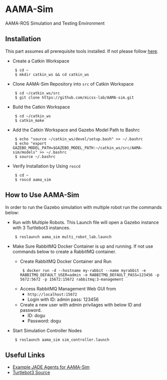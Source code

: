 # AAMA-Sim
AAMA-ROS Simulation and Testing Environment

## Installation

This part assumes all prerequisite tools installed. If not please follow [here](setup.md).

- Create a Catkin Workspace
  ```
   $ cd ~
   $ mkdir catkin_ws && cd catkin_ws
  ```
  
- Clone AAMA-Sim Repository into `src` of Catkin Workspace
  ```
   $ cd ~/catkin_ws/src
   $ git clone https://github.com/micss-lab/AAMA-sim.git
  ```
  
- Build the Catkin Workspace
  ```
   $ cd ~/catkin_ws
   $ catkin_make
  ```
  
- Add the Catkin Workspace and Gazebo Model Path to Bashrc
  ```
   $ echo "source ~/catkin_ws/devel/setup.bash" >> ~/.bashrc
   $ echo "export GAZEBO_MODEL_PATH=$GAZEBO_MODEL_PATH:~/catkin_ws/src/AAMA-sim/models" >> ~/.bashrc
   $ source ~/.bashrc
  ```

- Verify Installation by Using `roscd`
  ```
   $ cd ~
   $ roscd aama_sim
  ```
  
## How to Use AAMA-Sim

In order to run the Gazebo simulation with multiple robot run the commands below:

- Run with Multiple Robots. This Launch file will open a Gazebo instance with
3 Turtlebot3 instances.
  ```
   $ roslaunch aama_sim multi_robot_lab.launch
  ```
  
- Make Sure RabbitMQ Docker Container is up and running. If not use commands below to create a RabbitMQ container. 
  - Create RabbitMQ Docker Container and Run
    ```
     $ docker run -d --hostname my-rabbit --name myrabbit -e RABBITMQ_DEFAULT_USER=admin -e RABBITMQ_DEFAULT_PASS=123456 -p 5672:5672 -p 15672:15672 rabbitmq:3-management
    ```
  - Access RabbitMQ Management Web GUI from 
    - `http://localhost:15672`
    - Login with ID: admin pass: 123456
  - Create a new user with admin privilages with below ID and password.
    - ID: dogu
    - Password: dogu

- Start Simulation Controller Nodes
  ```
   $ roslaunch aama_sim sim_controller.launch
  ```
  
## Useful Links

- [Example JADE Agents for AAMA-Sim](https://github.com/micss-lab/AAMA-example-agents)
- [Turtlebot3 Source](https://github.com/ROBOTIS-GIT/turtlebot3)